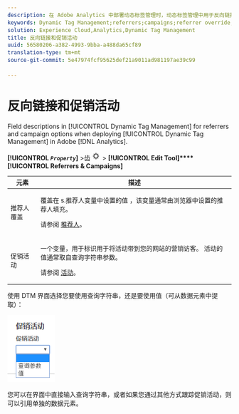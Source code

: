 ```yaml
---
description: 在 Adobe Analytics 中部署动态标签管理时，动态标签管理中用于反向链接和促销活动选项的字段描述。
keywords: Dynamic Tag Management;referrers;campaigns;referrer override;campaign variable;query param
solution: Experience Cloud,Analytics,Dynamic Tag Management
title: 反向链接和促销活动
uuid: 56580206-a382-4993-9bba-a488da65cf89
translation-type: tm+mt
source-git-commit: 5e47974fcf95625def21a9011ad981197ae39c99

---
```



# 反向链接和促销活动

Field descriptions in [!UICONTROL Dynamic Tag Management] for referrers and campaign options when deploying [!UICONTROL Dynamic Tag Management] in Adobe [!DNL Analytics].

**[!UICONTROL  *`Property`*]** >齿 ![轮图标](assets/settings_gear.png) > **[!UICONTROL Edit Tool]****[!UICONTROL Referrers & Campaigns]**

<table id="table_09AE3BFF0F12442F9C19CD96451F93E4">
 <thead>
  <tr>
   <th colname="col1" class="entry"> 元素 </th>
   <th colname="col2" class="entry"> 描述 </th>
  </tr>
 </thead>
 <tbody>
  <tr>
   <td colname="col1"> 推荐人覆盖 </td>
   <td colname="col2"> <p>覆盖在 <span class="varname"> s.推荐人变量中设置的值</span> ，该变量通常由浏览器中设置的推荐人填充。 </p> <p>请参阅 <a href="../../../vars/page-vars/referrer.md">推荐人</a>。 </p> </td>
  </tr>
  <tr>
   <td colname="col1"> 促销活动 </td>
   <td colname="col2"> <p>一个变量，用于标识用于将活动带到您的网站的营销访客。 活动的值通常取自查询字符串参数。 </p> <p>请参阅 <a href="../../../vars/page-vars/campaign.md">活动</a>。 </p> </td>
  </tr>
 </tbody>
</table>

使用 DTM 界面选择您要使用查询字符串，还是要使用值（可从数据元素中提取）：

![查询参数](assets/dtm-queryparam.png)

您可以在界面中直接输入查询字符串，或者如果您通过其他方式跟踪促销活动，则可以引用单独的数据元素。
